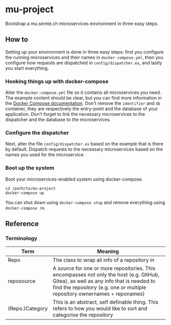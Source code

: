 # mu-project

Bootstrap a mu.semte.ch microservices environment in three easy steps.

## How to

Setting up your environment is done in three easy steps:  first you configure the running microservices and their names in `docker-compose.yml`, then you configure how requests are dispatched in `config/dispatcher.ex`, and lastly you start everything.

### Hooking things up with docker-compose

Alter the `docker-compose.yml` file so it contains all microservices you need.  The example content should be clear, but you can find more information in the [Docker Compose documentation](https://docs.docker.com/compose/).  Don't remove the `identifier` and `db` container, they are respectively the entry-point and the database of your application.  Don't forget to link the necessary microservices to the dispatcher and the database to the microservices.

### Configure the dispatcher

Next, alter the file `config/dispatcher.ex` based on the example that is there by default.  Dispatch requests to the necessary microservices based on the names you used for the microservice.

### Boot up the system

Boot your microservices-enabled system using docker-compose.

    cd /path/to/mu-project
    docker-compose up

You can shut down using `docker-compose stop` and remove everything using `docker-compose rm`.

 ## Reference

 ### Terminology

 | Term            | Meaning |
 | --------------- | ------- |
 | Repo            | The class to wrap all info of a repository in |
 | reposource      | A source for one or more repositories. This encompasses not only the host (e.g. GitHub, Gitea), as well as any info that is needed to find the repository (e.g. one or multiple repository ownernames + reponames) |
 | (Repo.)Category | This is an abstract, self definable thing. This refers to how *you* would like to sort and categorise the repository |
